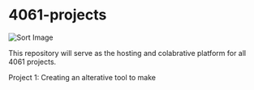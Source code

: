 4061-projects
=============

![Sort Image](http://imgs.xkcd.com/comics/ineffective_sorts.png)


This repository will serve as the hosting and colabrative platform for all 4061 projects. 

Project 1: Creating an alterative tool to make
